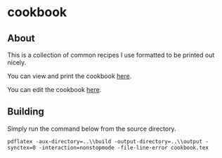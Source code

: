 # cookbook

## About
This is a collection of common recipes I use formatted to be printed out nicely.

You can view and print the cookbook [here](https://github.com/bryandeagle/cookbook/raw/master/output/cookbook.pdf).

You can edit the cookbook [here](https://github.com/bryandeagle/cookbook/blob/master/source/cookbook.tex).

## Building
Simply run the command below from the source directory.
```
pdflatex -aux-directory=..\\build -output-directory=..\\output -synctex=0 -interaction=nonstopmode -file-line-error cookbook.tex
```
